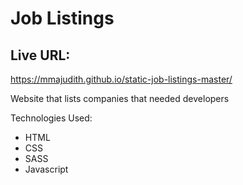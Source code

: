 # Job Listings 

## Live URL:

   https://mmajudith.github.io/static-job-listings-master/

Website that lists companies that needed developers

Technologies Used:

- HTML
- CSS
- SASS
- Javascript
